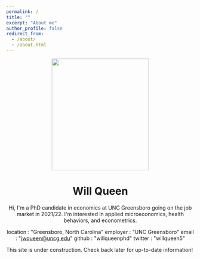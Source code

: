 ```yaml
---
permalink: /
title: ""
excerpt: "About me"
author_profile: false
redirect_from: 
  - /about/
  - /about.html
---
```


<p align="center">
  <img width="260" height="300" src="willqueenphd.github.io/images/avatar.jpg">
</p>

<div align="center">
  
# Will Queen
  
Hi, I'm a PhD candidate in economics at UNC Greensboro going on the job market in 2021/22. I'm interested in applied microeconomics, health behaviors, and econometrics.

location         : "Greensboro, North Carolina"
employer         : "UNC Greensboro"
email            : "jwqueen@uncg.edu"
github           : "willqueenphd"
twitter          : "willqueen5"
  
</div>

This site is under construction. Check back later for up-to-date information!
